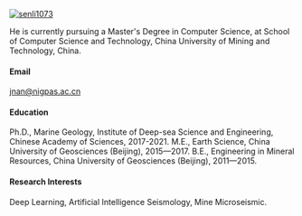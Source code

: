 

[![senli1073](https://img.shields.io/badge/senli1073-github-blue?logo=github)](https://github.com/senli1073)

He is currently pursuing a Master's Degree in Computer Science, at School of Computer Science and Technology, China University of Mining and Technology, China.

#### Email
jnan@nigpas.ac.cn

#### Education
Ph.D., Marine Geology, Institute of Deep-sea Science and Engineering, Chinese Academy of Sciences, 2017-2021.
M.E., Earth Science, China University of Geosciences (Beijing), 2015—2017.
B.E., Engineering in Mineral Resources, China University of Geosciences (Beijing), 2011—2015.

#### Research Interests
Deep Learning, Artificial Intelligence Seismology, Mine Microseismic.


